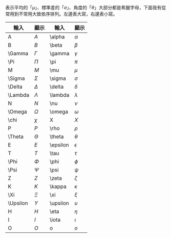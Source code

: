 表示平均的「$\mu$」、標準差的「$\sigma$」、角度的「$\theta$」大部分都是希臘字母，下面我有從常用到不常用大致依序排列。左邊表大寫，右邊表小寫。

| 輸入     | 顯示       | 輸入     | 顯示       |
| -------- | ---------- | -------- | ---------- |
| A        | $A$        | \alpha   | $\alpha$   |
| B        | $B$        | \beta    | $\beta$    |
| \Gamma   | $\Gamma$   | \gamma   | $\gamma$   |
| \Pi      | $\Pi$      | \pi      | $\pi$      |
| M        | $M$        | \mu      | $\mu$      |
| \Sigma   | $\Sigma$   | \sigma   | $\sigma$   |
| \Delta   | $\Delta$   | \delta   | $\delta$   |
| \Lambda  | $\Lambda$  | \lambda  | $\lambda$  |
| N        | $N$        | \nu      | $\nu$      |
| \Omega   | $\Omega$   | \omega   | $\omega$   |
| \chi     | $\chi$     | X        | $X$        |
| P        | $P$        | \rho     | $\rho$     |
| \Theta   | $\Theta$   | \theta   | $\theta$   |
| E        | $E$        | \epsilon | $\epsilon$ |
| T        | $T$        | \tau     | $\tau$     |
| \Phi     | $\Phi$     | \phi     | $\phi$     |
| \Psi     | $\Psi$     | \psi     | $\psi$     |
| Z        | $Z$        | \zeta    | $\zeta$    |
| K        | $K$        | \kappa   | $\kappa$   |
| \Xi      | $\Xi$      | \xi      | $\xi$      |
| \Upsilon | $\Upsilon$ | \upsilon | $\upsilon$ |
| H        | $H$        | \eta     | $\eta$     |
| I        | $I$        | \iota    | $\iota$    |
| O        | $O$        | o        | $o$        |
